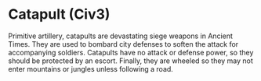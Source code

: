 # Catapult (Civ3)

Primitive artillery, catapults are devastating siege weapons in Ancient Times. They are used to
bombard city defenses to soften the attack for accompanying soldiers. Catapults have no attack or defense power, so they should be protected by an escort. Finally, they are wheeled so they may not enter mountains or jungles unless following a road.